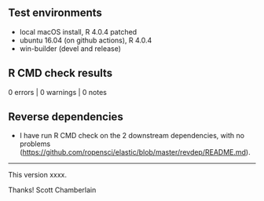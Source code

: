 ## Test environments

* local macOS install, R 4.0.4 patched
* ubuntu 16.04 (on github actions), R 4.0.4
* win-builder (devel and release)

## R CMD check results

0 errors | 0 warnings | 0 notes

## Reverse dependencies

* I have run R CMD check on the 2 downstream dependencies, with no problems 
(<https://github.com/ropensci/elastic/blob/master/revdep/README.md>).

-------

This version xxxx.

Thanks! 
Scott Chamberlain
